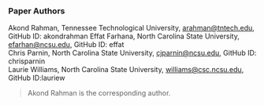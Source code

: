 ### Paper Authors 

Akond Rahman,    Tennessee Technological University, arahman@tntech.edu, GitHub ID: akondrahman 
Effat Farhana,   North Carolina State University, efarhan@ncsu.edu, GitHub ID: effat   
Chris Parnin,    North Carolina State University, cjparnin@ncsu.edu, GitHub ID: chrisparnin   
Laurie Williams, North Carolina State University, williams@csc.ncsu.edu, GitHub ID:lauriew


> Akond Rahman is the corresponding author. 

